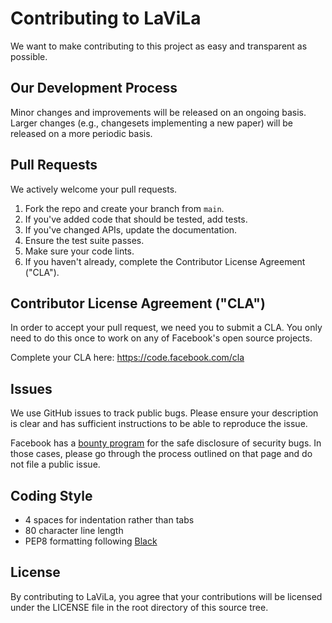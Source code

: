 # Contributing to LaViLa
We want to make contributing to this project as easy and transparent as
possible.

## Our Development Process
Minor changes and improvements will be released on an ongoing basis. Larger changes (e.g., changesets implementing a new paper) will be released on a more periodic basis.

## Pull Requests
We actively welcome your pull requests.

1. Fork the repo and create your branch from `main`.
2. If you've added code that should be tested, add tests.
3. If you've changed APIs, update the documentation.
4. Ensure the test suite passes.
5. Make sure your code lints.
6. If you haven't already, complete the Contributor License Agreement ("CLA").

## Contributor License Agreement ("CLA")
In order to accept your pull request, we need you to submit a CLA. You only need
to do this once to work on any of Facebook's open source projects.

Complete your CLA here: <https://code.facebook.com/cla>

## Issues
We use GitHub issues to track public bugs. Please ensure your description is
clear and has sufficient instructions to be able to reproduce the issue.

Facebook has a [bounty program](https://www.facebook.com/whitehat/) for the safe
disclosure of security bugs. In those cases, please go through the process
outlined on that page and do not file a public issue.

## Coding Style  
* 4 spaces for indentation rather than tabs
* 80 character line length
* PEP8 formatting following [Black](https://black.readthedocs.io/en/stable/)

## License
By contributing to LaViLa, you agree that your contributions will be licensed
under the LICENSE file in the root directory of this source tree.
